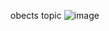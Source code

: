 obects topic ![image](https://github.com/Mogana004/js-new/assets/92911280/d931d57f-8709-48fb-9441-704f5612f929)
